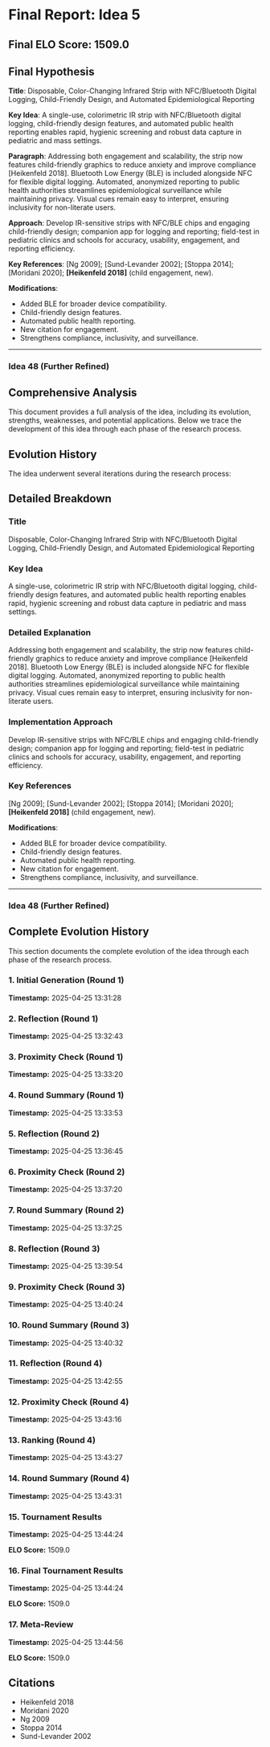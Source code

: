 # Final Report: Idea 5

## Final ELO Score: 1509.0

## Final Hypothesis

**Title**: Disposable, Color-Changing Infrared Strip with NFC/Bluetooth Digital Logging, Child-Friendly Design, and Automated Epidemiological Reporting

**Key Idea**: A single-use, colorimetric IR strip with NFC/Bluetooth digital logging, child-friendly design features, and automated public health reporting enables rapid, hygienic screening and robust data capture in pediatric and mass settings.

**Paragraph**: Addressing both engagement and scalability, the strip now features child-friendly graphics to reduce anxiety and improve compliance [Heikenfeld 2018]. Bluetooth Low Energy (BLE) is included alongside NFC for flexible digital logging. Automated, anonymized reporting to public health authorities streamlines epidemiological surveillance while maintaining privacy. Visual cues remain easy to interpret, ensuring inclusivity for non-literate users.

**Approach**: Develop IR-sensitive strips with NFC/BLE chips and engaging child-friendly design; companion app for logging and reporting; field-test in pediatric clinics and schools for accuracy, usability, engagement, and reporting efficiency.

**Key References**: [Ng 2009]; [Sund-Levander 2002]; [Stoppa 2014]; [Moridani 2020]; **[Heikenfeld 2018]** (child engagement, new).

**Modifications**:
- Added BLE for broader device compatibility.
- Child-friendly design features.
- Automated public health reporting.
- New citation for engagement.
- Strengthens compliance, inclusivity, and surveillance.

---

### Idea 48 (Further Refined)

## Comprehensive Analysis

This document provides a full analysis of the idea, including its evolution, strengths, weaknesses, and potential applications. Below we trace the development of this idea through each phase of the research process.

## Evolution History

The idea underwent several iterations during the research process:

## Detailed Breakdown

### Title

Disposable, Color-Changing Infrared Strip with NFC/Bluetooth Digital Logging, Child-Friendly Design, and Automated Epidemiological Reporting

### Key Idea

A single-use, colorimetric IR strip with NFC/Bluetooth digital logging, child-friendly design features, and automated public health reporting enables rapid, hygienic screening and robust data capture in pediatric and mass settings.

### Detailed Explanation

Addressing both engagement and scalability, the strip now features child-friendly graphics to reduce anxiety and improve compliance [Heikenfeld 2018]. Bluetooth Low Energy (BLE) is included alongside NFC for flexible digital logging. Automated, anonymized reporting to public health authorities streamlines epidemiological surveillance while maintaining privacy. Visual cues remain easy to interpret, ensuring inclusivity for non-literate users.

### Implementation Approach

Develop IR-sensitive strips with NFC/BLE chips and engaging child-friendly design; companion app for logging and reporting; field-test in pediatric clinics and schools for accuracy, usability, engagement, and reporting efficiency.

### Key References

[Ng 2009]; [Sund-Levander 2002]; [Stoppa 2014]; [Moridani 2020]; **[Heikenfeld 2018]** (child engagement, new).

**Modifications**:
- Added BLE for broader device compatibility.
- Child-friendly design features.
- Automated public health reporting.
- New citation for engagement.
- Strengthens compliance, inclusivity, and surveillance.

---

### Idea 48 (Further Refined)

## Complete Evolution History

This section documents the complete evolution of the idea through each phase of the research process.

### 1. Initial Generation (Round 1)
**Timestamp:** 2025-04-25 13:31:28



### 2. Reflection (Round 1)
**Timestamp:** 2025-04-25 13:32:43



### 3. Proximity Check (Round 1)
**Timestamp:** 2025-04-25 13:33:20



### 4. Round Summary (Round 1)
**Timestamp:** 2025-04-25 13:33:53



### 5. Reflection (Round 2)
**Timestamp:** 2025-04-25 13:36:45



### 6. Proximity Check (Round 2)
**Timestamp:** 2025-04-25 13:37:20



### 7. Round Summary (Round 2)
**Timestamp:** 2025-04-25 13:37:25



### 8. Reflection (Round 3)
**Timestamp:** 2025-04-25 13:39:54



### 9. Proximity Check (Round 3)
**Timestamp:** 2025-04-25 13:40:24



### 10. Round Summary (Round 3)
**Timestamp:** 2025-04-25 13:40:32



### 11. Reflection (Round 4)
**Timestamp:** 2025-04-25 13:42:55



### 12. Proximity Check (Round 4)
**Timestamp:** 2025-04-25 13:43:16



### 13. Ranking (Round 4)
**Timestamp:** 2025-04-25 13:43:27



### 14. Round Summary (Round 4)
**Timestamp:** 2025-04-25 13:43:31



### 15. Tournament Results
**Timestamp:** 2025-04-25 13:44:24

**ELO Score:** 1509.0



### 16. Final Tournament Results
**Timestamp:** 2025-04-25 13:44:24

**ELO Score:** 1509.0



### 17. Meta-Review
**Timestamp:** 2025-04-25 13:44:56

**ELO Score:** 1509.0



## Citations

- Heikenfeld 2018
- Moridani 2020
- Ng 2009
- Stoppa 2014
- Sund-Levander 2002
